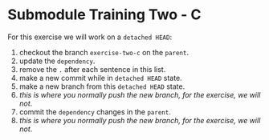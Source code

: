 # Submodule Training Two - C
For this exercise we will work on a `detached HEAD`:

1. checkout the branch `exercise-two-c` on the `parent`.
1. update the `dependency`.
1. remove the `.` after each sentence in this list.
1. make a new commit while in `detached HEAD` state.
1. make a new branch from this `detached HEAD` state.
1. *this is where you normally push the new branch, for the exercise, we will not*.
1. commit the `dependency` changes in the `parent`.
1. *this is where you normally push the new branch, for the exercise, we will not*.
